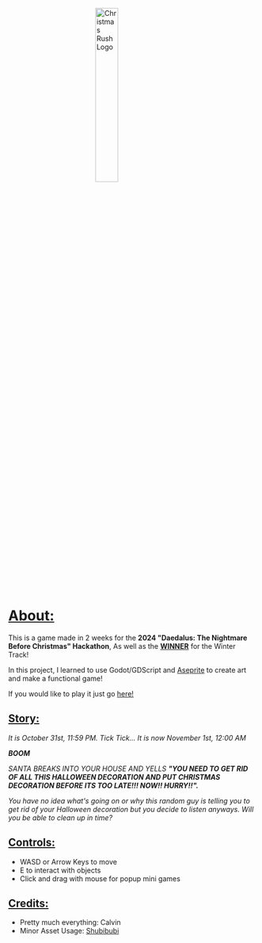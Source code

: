 <img 
    style="display: block; 
           margin-left: auto;
           margin-right: auto;
           width: 30%;"
    src="https://github.com/user-attachments/assets/5dcf3a92-adb4-4cbc-9665-1fa93eeb5e40" 
    alt="Christmas Rush Logo">
</img>

<h1><ins>About:</ins></h1>
<p>This is a game made in 2 weeks for the <strong>2024 "Daedalus: The Nightmare Before Christmas" Hackathon</strong>, As well as the <ins><strong>WINNER</strong></ins> for the Winter Track!</p>
<p>In this project, I learned to use <ins></ins>Godot/GDScript</ins> and <ins>Aseprite</ins> to create art and make a functional game!</p>
<p>If you would like to play it just go <a href="https://mrcookienub.itch.io/christmas-rush">here!</a></p>



<h2><ins><strong>Story:</strong></ins></h2>
<p><em>It is October 31st, 11:59 PM. Tick Tick... It is now November 1st, 12:00 AM</em></p>
<p><strong><em>BOOM</em></strong></p>
<p><em>SANTA BREAKS INTO YOUR HOUSE AND YELLS <strong>"YOU NEED TO GET RID OF ALL THIS HALLOWEEN DECORATION AND PUT CHRISTMAS DECORATION BEFORE ITS TOO LATE!!! NOW!! HURRY!!".</strong></em></p>
<p><em>You have no idea what's going on or why this random guy is telling you to get rid of your Halloween decoration but you decide to listen anyways. Will you be able to clean up in time?</em></p>
<h2><ins><strong>Controls:</strong></ins></h2>
<ul>
  <li> WASD or Arrow Keys to move </li>
  <li> E to interact with objects </li>
  <li> Click and drag with mouse for popup mini games </li>
</ul>
<h2><ins><strong>Credits:</strong></ins></h2>
<ul>
  <li>Pretty much everything: Calvin </li>
  <li>Minor Asset Usage: <a href="https://shubibubi.itch.io"> Shubibubi</a> </li>
</ul>
